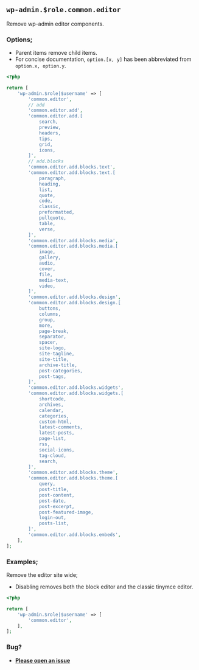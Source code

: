 ## `wp-admin.$role.common.editor`

Remove wp-admin editor components.

### Options;

- Parent items remove child items.
- For concise documentation, `option.[x, y]` has been abbreviated from `option.x, option.y`.

```php
<?php

return [
	'wp-admin.$role|$username' => [
		'common.editor',
		// add
		'common.editor.add',
		'common.editor.add.[
			search,
			preview,
			headers,
			tips,
			grid,
			icons,
		]',
		// add.blocks
		'common.editor.add.blocks.text',
		'common.editor.add.blocks.text.[
			paragraph,
			heading,
			list,
			quote,
			code,
			classic,
			preformatted,
			pullquote,
			table,
			verse,
		]',
		'common.editor.add.blocks.media',
		'common.editor.add.blocks.media.[
			image,
			gallery,
			audio,
			cover,
			file,
			media-text,
			video,
		]',
		'common.editor.add.blocks.design',
		'common.editor.add.blocks.design.[
			buttons,
			columns,
			group,
			more,
			page-break,
			separator,
			spacer,
			site-logo,
			site-tagline,
			site-title,
			archive-title,
			post-categories,
			post-tags,
		]',
		'common.editor.add.blocks.widgets',
		'common.editor.add.blocks.widgets.[
			shortcode,
			archives,
			calendar,
			categories,
			custom-html,
			latest-comments,
			latest-posts,
			page-list,
			rss,
			social-icons,
			tag-cloud,
			search,
		]',
		'common.editor.add.blocks.theme',
		'common.editor.add.blocks.theme.[
			query,
			post-title,
			post-content,
			post-date,
			post-excerpt,
			post-featured-image,
			login-out,
			posts-list,
		]',
		'common.editor.add.blocks.embeds',
	],
];
```

### Examples;

Remove the editor site wide;

- Disabling removes both the block editor and the classic tinymce editor.

```php
<?php

return [
	'wp-admin.$role|$username' => [
		'common.editor',
	],
];
```

### Bug?

- **[Please open an issue](https://github.com/darrenjacoby/intervention/issues/new?title=[wp-admin.common.editor]&labels=bug&assignees=darrenjacoby)**
